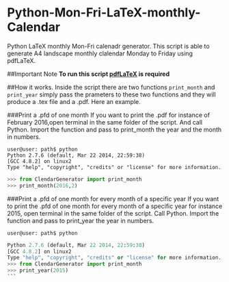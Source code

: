 # Python-Mon-Fri-LaTeX-monthly-Calendar
Python LaTeX monthly Mon-Fri calenadr generator. This script is able to generate A4 landscape monthly clalendar Monday to Friday using pdfLaTeX. 


##Important Note
**To run this script [pdfLaTeX](http://en.wikipedia.org/wiki/PdfTeX) is required**

##How it works.
Inside the script there are two functions `print_month` and `print_year` simply pass the prameters to these two functions and they will produce a .tex file and a .pdf.
Here an example.

###Print a .pfd of one month
If you want to print the .pdf for instance of February 2016,open terminal in the same folder of the script. And call Python. Import the function and pass to print_month the year and the month in numbers.
```shell
user@user: path$ python
Python 2.7.6 (default, Mar 22 2014, 22:59:38) 
[GCC 4.8.2] on linux2
Type "help", "copyright", "credits" or "license" for more information.
```
```python
>>> from ClendarGenerator import print_month
>>> print_month(2016,2)
```

###Print a .pfd of one month for every month of a specific year
If you want to print the .pfd of one month for every month of a specific year for instance 2015, open terminal in the same folder of the script. Call Python. Import the function and pass to print_year the year  in numbers.
```
user@user: path$ python
```
````python
Python 2.7.6 (default, Mar 22 2014, 22:59:38) 
[GCC 4.8.2] on linux2
Type "help", "copyright", "credits" or "license" for more information.
>>> from ClendarGenerator import print_month
>>> print_year(2015)
```
